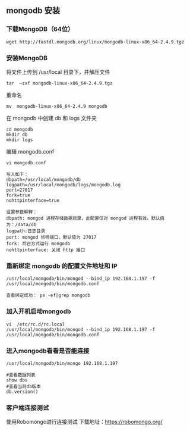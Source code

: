 ## mongodb 安装
### 下载MongoDB（64位）
```
wget http://fastdl.mongodb.org/linux/mongodb-linux-x86_64-2.4.9.tgz
```
### 安装MongoDB
将文件上传到 /usr/local 目录下，并解压文件

```
tar  –zxf mongodb-linux-x86_64-2.4.9.tgz
```
重命名

```
mv  mongodb-linux-x86_64-2.4.9 mongodb
```
在 mongodb 中创建 db 和 logs 文件夹

```
cd mongodb
mkdir db
mkdir logs
```
编辑 mongodb.conf

```
vi mongodb.conf

写入如下：
dbpath=/usr/local/mongodb/db
logpath=/usr/local/mongodb/logs/mongodb.log
port=27017
fork=true
nohttpinterface=true

设置参数解释：
dbpath: mongod 进程存储数据目录，此配置仅对 mongod 进程有效。默认值为：/data/db
logpath:日志目录
port: mongod 侦听端口，默认值为 27017
fork: 后台方式运行 mongodb
nohttpinterface: 关闭 http 接口
```
### 重新绑定 mongodb 的配置文件地址和 IP

```
/usr/local/mongodb/bin/mongod --bind_ip 192.168.1.197 -f /usr/local/mongodb/bin/mongodb.conf

查看绑定成功： ps -ef|grep mongodb
```

### 加入开机启动mongodb

```
vi  /etc/rc.d/rc.local
/usr/local/mongodb/bin/mongod --bind_ip 192.168.1.197 -f /usr/local/mongodb/bin/mongodb.conf
```

### 进入mongodb看看是否能连接

```
/usr/local/mongodb/bin/mongo 192.168.1.197
  
#查看数据列表
show dbs
#查看当前db版本
db.version()
```

### 客户端连接测试
使用Robomongo进行连接测试
下载地址：https://robomongo.org/

